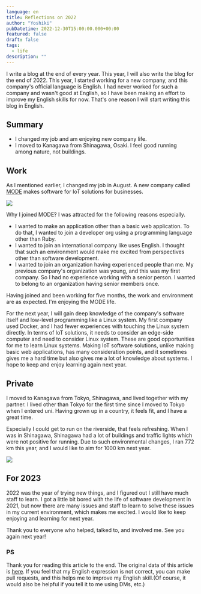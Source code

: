 ```yaml
---
language: en
title: Reflections on 2022
author: "Yoshiki"
pubDatetime: 2022-12-30T15:00:00.000+00:00
featured: false
draft: false
tags:
  - life
description: ""
---
```


I write a blog at the end of every year. This year, I will also write the blog for the end of 2022. This year, I started working for a new company, and this company's official language is English. I had never worked for such a company and wasn't good at English, so I have been making an effort to improve my English skills for now. That's one reason I will start writing this blog in English.

## Summary

- I changed my job and am enjoying new company life.
- I moved to Kanagawa from Shinagawa, Osaki. I feel good running among nature, not buildings.

## Work

As I mentioned earlier, I changed my job in August. A new company called [MODE](https://www.tinkermode.com/) makes software for IoT solutions for businesses.

![](/assets/images/contents/2022-12-31-computer_girl.png)

Why I joined MODE? I was attracted for the following reasons especially.

- I wanted to make an application other than a basic web application. To do that, I wanted to join a developer org using a programming language other than Ruby.
- I wanted to join an international company like uses English. I thought that such an environment would make me excited from perspectives other than software development.
- I wanted to join an organization having experienced people than me. My previous company's organization was young, and this was my first company. So I had no experience working with a senior person. I wanted to belong to an organization having senior members once.

Having joined and been working for five months, the work and environment are as expected. I'm enjoying the MODE life.

For the next year, I will gain deep knowledge of the company's software itself and low-level programming like a Linux system. My first company used Docker, and I had fewer experiences with touching the Linux system directly. In terms of IoT solutions, it needs to consider an edge-side computer and need to consider Linux system. These are good opportunities for me to learn Linux systems. Making IoT software solutions, unlike making basic web applications, has many consideration points, and it sometimes gives me a hard time but also gives me a lot of knowledge about systems. I hope to keep and enjoy learning again next year.

## Private

I moved to Kanagawa from Tokyo, Shinagawa, and lived together with my partner. I lived other than Tokyo for the first time since I moved to Tokyo when I entered uni. Having grown up in a country, it feels fit, and I have a great time.

Especially I could get to run on the riverside, that feels refreshing. When I was in Shinagawa, Shinagawa had a lot of buildings and traffic lights which were not positive for running. Due to such environmental changes, I ran 772 km this year, and I would like to aim for 1000 km next year.

![](/assets/images/contents/2022-12-31-img_0980.PNG)

## For 2023

2022 was the year of trying new things, and I figured out I still have much staff to learn. I got a little bit bored with the life of software development in 2021, but now there are many issues and staff to learn to solve these issues in my current environment, which makes me excited. I would like to keep enjoying and learning for next year.

Thank you to everyone who helped, talked to, and involved me. See you again next year!

### PS

Thank you for reading this article to the end.
The original data of this article is [here](https://github.com/yoshixi/yoshixi-blog/blob/main/src/contents/en/reflections-on-2022.md). If you feel that my English expression is not correct, you can make pull requests, and this helps me to improve my English skill.(Of course, it would also be helpful if you tell it to me using DMs, etc.)
